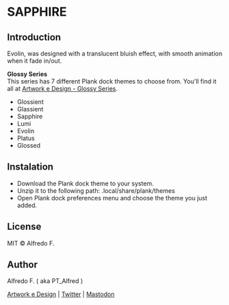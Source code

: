 # SAPPHIRE

## Introduction    
  
Evolin, was designed with a translucent bluish effect, with smooth animation when it fade in/out.  
  
**Glossy Series**  
This series has 7 different Plank dock themes to choose from. You'll find it all at [Artwork e Design - Glossy Series](https://artworkedesign.wordpress.com/tag/glossy-series/).

- Glossient
- Glassient
- Sapphire
- Lumi
- Evolin
- Platus
- Glossed  
  
## Instalation  
  
- Download the Plank dock theme to your system.
- Unzip it to the following path:  .local/share/plank/themes
- Open Plank dock preferences menu and choose the theme you just added. 
  
## License
  MIT © Alfredo F.  
  
## Author
Alfredo F. ( aka PT_Alfred )

[Artwork e Design](https://artworkedesign.wordpress.com)   |   [Twitter](https://twitter.com/ArtworkeDesign)    |    [Mastodon](https://mastodon.art/@PTalfred)
